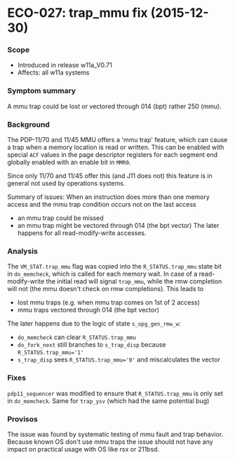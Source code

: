 # ECO-027:  trap_mmu fix (2015-12-30)

### Scope
- Introduced in release w11a_V0.71
- Affects: all w11a systems

### Symptom summary
  A mmu trap could be lost or vectored through 014 (bpt) rather 250 (mmu).

### Background
The PDP-11/70 and 11/45 MMU offers a 'mmu trap' feature, which can cause
a trap when a memory location is read or written. This can be enabled with
special `ACF` values in the page descriptor registers for each segment end
globally enabled with an enable bit in `MMR0`.

Since only 11/70 and 11/45 offer this (and J11 does not) this feature is
in general not used by operations systems.

Summary of issues:
When an instruction does more than one memory access and the mmu trap
condition occurs not on the last access
- an mmu trap could be missed
- an mmu trap might be vectored through 014 (the bpt vector)
The later happens for all read-modify-write accesses.

### Analysis
The `VM_STAT.trap_mmu` flag was copied into the `R_STATUS.trap_mmu` state bit
in `do_memcheck`, which is called for each memory wait. In case of a
read-modify-write the initial read will signal `trap_mmu`, while the
rmw completion will not (the mmu doesn't check on rmw completions).
This leads to
- lost mmu traps  (e.g. when mmu trap comes on 1st of 2 access)
- mmu traps vectored through 014 (the bpt vector)

The later happens due to the logic of state `s_opg_gen_rmw_w`:
- `do_memcheck` can clear `R_STATUS.trap_mmu`
- `do_fork_next` still branches to `s_trap_disp` because `R_STATUS.trap_mmu='1'`
- `s_trap_disp` sees `R_STATUS.trap_mmu='0'` and miscalculates the vector

### Fixes
`pdp11_sequencer` was modified to ensure that `R_STATUS.trap_mmu` is only set 
in `do_memcheck`. Same for `trap_ysv` (which had the same potential bug)

### Provisos
The issue was found by systematic testing of mmu fault and trap behavior.
Because known OS don't use mmu traps the issue should not have any impact
on practical usage with OS like rsx or 211bsd.
